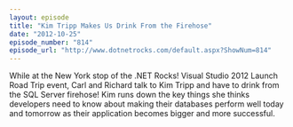 ```yaml
---
layout: episode
title: "Kim Tripp Makes Us Drink From the Firehose"
date: "2012-10-25"
episode_number: "814"
episode_url: "http://www.dotnetrocks.com/default.aspx?ShowNum=814"
---
```


While at the New York stop of the .NET Rocks! Visual Studio 2012 Launch Road Trip event, Carl and Richard talk to Kim Tripp and have to drink from the SQL Server firehose! Kim runs down the key things she thinks developers need to know about making their databases perform well today and tomorrow as their application becomes bigger and more successful.
